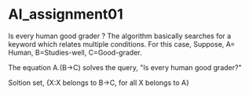 # AI_assignment01
Is every human good grader ?
The algorithm basically searches for a keyword which relates multiple conditions. 
For this case, Suppose, A= Human, B=Studies-well, C=Good-grader.

The equation A.(B->C) solves the query, "Is every human good grader?"

Soltion set, {X:X belongs to B->C, for all X belongs to A}

